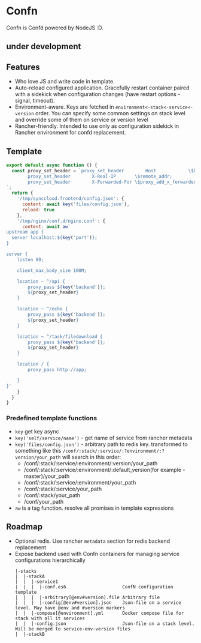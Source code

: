 # Confn

Confn is Сonfd powered by NodeJS :D.

## under development

## Features
 - Who love JS and write code in template.
 - Auto-reload configured application. Gracefully restart container paired with a sidekick when configuration changes (have restart options - signal, timeout). 
 - Environment-aware. Keys are fetched in `environment<-stack<-service<-version` order. You can specify some common settings on stack level and override some of them on service or version level 
 - Rancher-friendly. Intended to use only as configuration sidekick in Rancher environment for confd replacement.

## Template
```js
export default async function () {
  const proxy_set_header = `proxy_set_header        Host            \$host;
        proxy_set_header        X-Real-IP       \$remote_addr;
        proxy_set_header        X-Forwarded-For \$proxy_add_x_forwarded_for;
`;
  return {
    '/tmp/synccloud.frontend/config.json': {
      content: await key('files/config.json'),
      reload: true
    },
    '/tmp/nginx/conf.d/nginx.conf': {
      content: await aw`
upstream app {
  server localhost:${key('port')};
}

server {
    listen 80;

    client_max_body_size 100M;

    location ~ ^/api {
        proxy_pass ${key('backend')};
        ${proxy_set_header}
    }

    location ~ ^/echo {
        proxy_pass ${key('backend')};
        ${proxy_set_header}
    }

    location ~ ^/task/filedownload {
        proxy_pass ${key('backend')};
        ${proxy_set_header}
    }

    location / {
        proxy_pass http://app;

    }
}`
    }
  }
}
```

### Predefined template functions
 - `key` get key async
  - `key('self/service/name')` - get name of service from rancher metadata
  - `key('files/config.json')` - arbitrary path to redis key. transformed to something like this `/conf/:stack/:service/:?environment/:?version/your_path`
    will search in this order:
     - /conf/:stack/:service/:environment/:version/your_path
     - /conf/:stack/:service/:environment/:default_version(for example - master)/your_path
     - /conf/:stack/:service/:environment/your_path
     - /conf/:stack/:service/your_path
     - /conf/:stack/your_path
     - /conf/your_path
 - `aw` is a tag function. resolve all promises in template expressions


## Roadmap
 - Optional redis. Use rancher `metadata` section for redis backend replacement
 - Expose backend used with Confn containers for managing service configurations hierarchically
   ```
   |-stacks                                
   |  |-stackA
   |  |  |-service1                       
   |  |  |  |-conf.es6                     ConfN configuration template
   |  |  |  |-arbitrary[@env#version].file Arbitrary file
   |  |  |  |-config[@env#version].json    Json-file on a service level. May have @env and #version markers
   |  |  |-compose[@environment].yml       Docker compose file for stack with all it services
   |  |  |-config.json                     Json-file on a stack level. Will be merged to service-env-version files
   |  |-stackB
   ```
